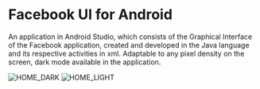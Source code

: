 # Facebook UI for Android
An application in Android Studio, which consists of the Graphical Interface of the Facebook application, created and developed in the Java language and its respective activities in xml. Adaptable to any pixel density on the screen, dark mode available in the application.

  ![HOME_DARK](https://user-images.githubusercontent.com/64762472/152613946-d646f576-a4cc-4c81-b90a-202dc6d90abe.jpg) ![HOME_LIGHT](https://user-images.githubusercontent.com/64762472/152614083-da0bed2e-f1da-449d-a596-890a6f98dfb1.jpg)

